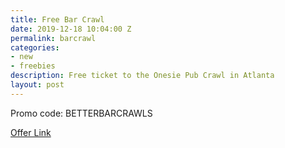 ```yaml
---
title: Free Bar Crawl
date: 2019-12-18 10:04:00 Z
permalink: barcrawl
categories:
- new
- freebies
description: Free ticket to the Onesie Pub Crawl in Atlanta
layout: post
---
```


Promo code: BETTERBARCRAWLS

[Offer Link](https://www.eventbrite.com/e/onesie-pub-crawl-atlanta-tickets-83286202273)